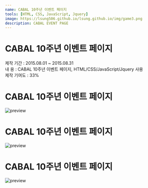 ```yaml
---
name: CABAL 10주년 이벤트 페이지
tools: [HTML, CSS, JavaScript, Jquery]
image: https://lsung506.github.io/lsung.github.io/img/game3.png
description: CABAL EVENT PAGE
---
```


# CABAL 10주년 이벤트 페이지

제작 기간 : 2015.08.01 ~ 2015.08.31<br/>
내 용 : CABAL 10주년 이벤트 페이지, HTML/CSS/JavaScript/Jquery 사용<br/>
제작 기여도 : 33%

# CABAL 10주년 이벤트 페이지
![preview](https://lsung506.github.io/lsung.github.io/img/game3_1.jpg)

# CABAL 10주년 이벤트 페이지
![preview](https://lsung506.github.io/lsung.github.io/img/game3_2.jpg)

# CABAL 10주년 이벤트 페이지
![preview](https://lsung506.github.io/lsung.github.io/img/game3_3.jpg)
